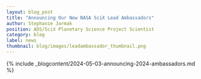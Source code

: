 ```yaml
---
layout: blog_post
title: "Announcing Our New NASA SciX Lead Ambassadors"
author: Stephanie Jarmak 
position: ADS/SciX Planetary Science Project Scientist
category: blog
label: news
thumbnail: blog/images/leadambassador_thumbnail.png
---
```


{% include _blogcontent/2024-05-03-announcing-2024-ambassadors.md %}
